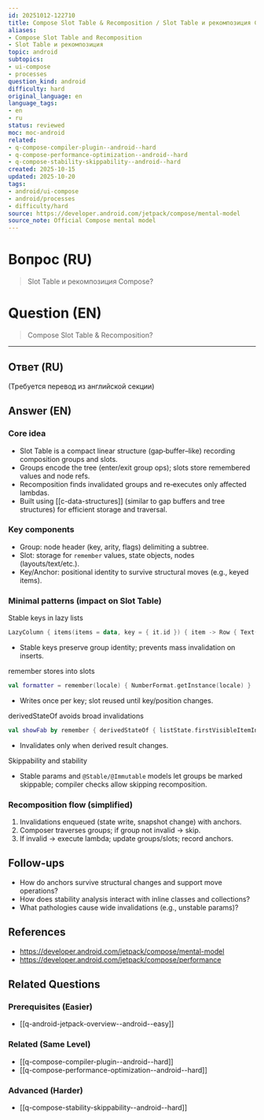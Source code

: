 ```yaml
---
id: 20251012-122710
title: Compose Slot Table & Recomposition / Slot Table и рекомпозиция Compose
aliases:
- Compose Slot Table and Recomposition
- Slot Table и рекомпозиция
topic: android
subtopics:
- ui-compose
- processes
question_kind: android
difficulty: hard
original_language: en
language_tags:
- en
- ru
status: reviewed
moc: moc-android
related:
- q-compose-compiler-plugin--android--hard
- q-compose-performance-optimization--android--hard
- q-compose-stability-skippability--android--hard
created: 2025-10-15
updated: 2025-10-20
tags:
- android/ui-compose
- android/processes
- difficulty/hard
source: https://developer.android.com/jetpack/compose/mental-model
source_note: Official Compose mental model
---
```


# Вопрос (RU)
> Slot Table и рекомпозиция Compose?

# Question (EN)
> Compose Slot Table & Recomposition?

---

## Ответ (RU)

(Требуется перевод из английской секции)

## Answer (EN)

### Core idea
- Slot Table is a compact linear structure (gap‑buffer–like) recording composition groups and slots.
- Groups encode the tree (enter/exit group ops); slots store remembered values and node refs.
- Recomposition finds invalidated groups and re‑executes only affected lambdas.
- Built using [[c-data-structures]] (similar to gap buffers and tree structures) for efficient storage and traversal.

### Key components
- Group: node header (key, arity, flags) delimiting a subtree.
- Slot: storage for `remember` values, state objects, nodes (layouts/text/etc.).
- Key/Anchor: positional identity to survive structural moves (e.g., keyed items).

### Minimal patterns (impact on Slot Table)
Stable keys in lazy lists
```kotlin
LazyColumn { items(items = data, key = { it.id }) { item -> Row { Text(item.title) } } }
```
- Stable keys preserve group identity; prevents mass invalidation on inserts.

remember stores into slots
```kotlin
val formatter = remember(locale) { NumberFormat.getInstance(locale) }
```
- Writes once per key; slot reused until key/position changes.

derivedStateOf avoids broad invalidations
```kotlin
val showFab by remember { derivedStateOf { listState.firstVisibleItemIndex > 0 } }
```
- Invalidates only when derived result changes.

Skippability and stability
- Stable params and `@Stable/@Immutable` models let groups be marked skippable; compiler checks allow skipping recomposition.

### Recomposition flow (simplified)
1) Invalidations enqueued (state write, snapshot change) with anchors.
2) Composer traverses groups; if group not invalid → skip.
3) If invalid → execute lambda; update groups/slots; record anchors.

## Follow-ups
- How do anchors survive structural changes and support move operations?
- How does stability analysis interact with inline classes and collections?
- What pathologies cause wide invalidations (e.g., unstable params)?

## References
- https://developer.android.com/jetpack/compose/mental-model
- https://developer.android.com/jetpack/compose/performance

## Related Questions

### Prerequisites (Easier)
- [[q-android-jetpack-overview--android--easy]]

### Related (Same Level)
- [[q-compose-compiler-plugin--android--hard]]
- [[q-compose-performance-optimization--android--hard]]

### Advanced (Harder)
- [[q-compose-stability-skippability--android--hard]]
